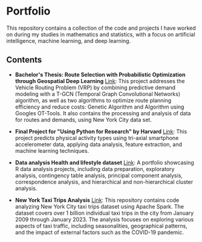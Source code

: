 # Portfolio
This repository contains a collection of the code and projects I have worked on during my studies in mathematics and statistics, with a focus on artificial intelligence, machine learning, and deep learning.

## Contents

- **Bachelor's Thesis: Route Selection with Probabilistic Optimization through Geospatial Deep Learning** [Link](https://github.com/paula-martinezmoreno/Route-Selection-with-Probabilistic-Optimization-through-Geospatial-Deep-Learning.git): This project addresses the Vehicle Routing Problem (VRP) by combining predictive demand modeling with a T-GCN (Temporal Graph Convolutional Networks) algorithm, as well as two algorithms to optimize route planning efficiency and reduce costs: Genetic Algorithm and Algorithm using Googles OT-Tools. It also contains the processing and analysis of data for routes and demands, using New York City data set. 
  
- **Final Project for "Using Python for Research" by Harvard** [Link](https://github.com/paula-martinezmoreno/Final-Project-for-Using-Python-for-Research-by-Harvard.git): This project predicts physical activity types using tri-axial smartphone accelerometer data, applying data analysis, feature extraction, and machine learning techniques.
  
- **Data analysis Health and lifestyle dataset** [Link](https://github.com/paula-martinezmoreno/Data-analysis---Health-and-lifestyle-dataset.git): A portfolio showcasing R data analysis projects, including data preparation, exploratory analysis, contingency table analysis, principal component analysis, correspondence analysis, and hierarchical and non-hierarchical cluster analysis.
  
- **New York Taxi Trips Analysis** [Link](https://github.com/paula-martinezmoreno/New-York-Taxi-Trips-Analysis.git): This repository contains code analyzing New York City taxi trips dataset using Apache Spark. The dataset covers over 1 billion individual taxi trips in the city from January 2009 through January 2023. The analysis focuses on exploring various aspects of taxi traffic, including seasonalities, geographical patterns, and the impact of external factors such as the COVID-19 pandemic.
